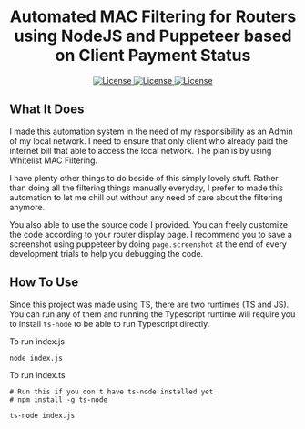 <div align="center">
  <h1>Automated MAC Filtering for Routers using NodeJS and Puppeteer based on Client Payment Status</h1>

<a href="https://www.typescriptlang.org/">
	<img alt="License" src="https://img.shields.io/badge/Typescript-3776AB?style=for-the-badge&logo=typescript&logoColor=white">
</a>
<a href="https://www.nodejs.org/">
	<img alt="License" src="https://img.shields.io/badge/NodeJS v22.12.0-417e38?style=for-the-badge&logo=nodejs&logoColor=white">
</a>
<a href="https://github.com/SalamPS/puppet-mac-filter/blob/main/LICENSE">
  <img alt="License" src="https://img.shields.io/badge/License-MIT-2cb150?style=for-the-badge&logo=opensourceinitiative&logoColor=white">
</a>
</div>

## What It Does

I made this automation system in the need of my responsibility as an Admin of my local network. I need to ensure that only client who already paid the internet bill that able to access the local network. The plan is by using Whitelist MAC Filtering.

I have plenty other things to do beside of this simply lovely stuff. Rather than doing all the filtering things manually everyday, I prefer to made this automation to let me chill out without any need of care about the filtering anymore.

You also able to use the source code I provided. You can freely customize the code according to your router display page. I recommend you to save a screenshot using puppeteer by doing `page.screenshot` at the end of every development trials to help you debugging the code.

## How To Use

Since this project was made using TS, there are two runtimes (TS and JS). You can run any of them and running the Typescript runtime will require you to install `ts-node` to be able to run Typescript directly.

To run index.js

```
node index.js
```

To run index.ts

```
# Run this if you don't have ts-node installed yet
# npm install -g ts-node

ts-node index.js
```
